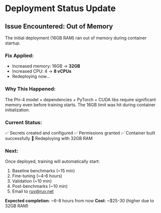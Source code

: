 # Deployment Status Update

## Issue Encountered: Out of Memory

The initial deployment (16GB RAM) ran out of memory during container startup.

### Fix Applied:
- Increased memory: 16GB → **32GB**
- Increased CPU: 4 → **8 vCPUs**
- Redeploying now...

### Why This Happened:
The Phi-4 model + dependencies + PyTorch + CUDA libs require significant memory even before training starts. The 16GB limit was hit during container initialization.

### Current Status:
✅ Secrets created and configured
✅ Permissions granted
✅ Container built successfully
🔄 Redeploying with 32GB RAM

### Next:
Once deployed, training will automatically start:
1. Baseline benchmarks (~15 min)
2. Fine-tuning (~4-6 hours)
3. Validation (~10 min)
4. Post-benchmarks (~10 min)
5. Email to ruv@ruv.net

**Expected completion**: ~6-8 hours from now
**Cost**: ~$25-30 (higher due to 32GB RAM)
